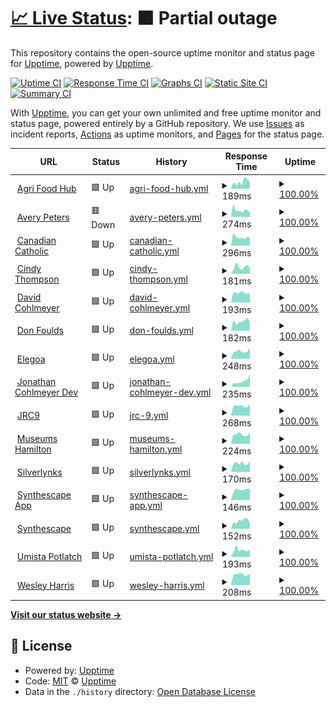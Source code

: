 # [📈 Live Status](https://uptime.kind.work): <!--live status--> **🟧 Partial outage**

This repository contains the open-source uptime monitor and status page for [Upptime](https://upptime.js.org), powered by [Upptime](https://github.com/upptime/upptime).

[![Uptime CI](https://github.com/kind-work/uptime/workflows/Uptime%20CI/badge.svg)](https://github.com/kind-work/uptime/actions?query=workflow%3A%22Uptime+CI%22)
[![Response Time CI](https://github.com/kind-work/uptime/workflows/Response%20Time%20CI/badge.svg)](https://github.com/kind-work/uptime/actions?query=workflow%3A%22Response+Time+CI%22)
[![Graphs CI](https://github.com/kind-work/uptime/workflows/Graphs%20CI/badge.svg)](https://github.com/kind-work/uptime/actions?query=workflow%3A%22Graphs+CI%22)
[![Static Site CI](https://github.com/kind-work/uptime/workflows/Static%20Site%20CI/badge.svg)](https://github.com/kind-work/uptime/actions?query=workflow%3A%22Static+Site+CI%22)
[![Summary CI](https://github.com/kind-work/uptime/workflows/Summary%20CI/badge.svg)](https://github.com/kind-work/uptime/actions?query=workflow%3A%22Summary+CI%22)

With [Upptime](https://upptime.js.org), you can get your own unlimited and free uptime monitor and status page, powered entirely by a GitHub repository. We use [Issues](https://github.com/upptime/upptime/issues) as incident reports, [Actions](https://github.com/kind-work/uptime/actions) as uptime monitors, and [Pages](https://uptime.kind.work) for the status page.

<!--start: status pages-->
<!-- This summary is generated by Upptime (https://github.com/upptime/upptime) -->
<!-- Do not edit this manually, your changes will be overwritten -->
<!-- prettier-ignore -->
| URL | Status | History | Response Time | Uptime |
| --- | ------ | ------- | ------------- | ------ |
| <img alt="" src="https://icons.duckduckgo.com/ip3/agrifoodhub.org.ico" height="13"> [Agri Food Hub](https://agrifoodhub.org) | 🟩 Up | [agri-food-hub.yml](https://github.com/kind-work/uptime/commits/HEAD/history/agri-food-hub.yml) | <details><summary><img alt="Response time graph" src="./graphs/agri-food-hub/response-time-week.png" height="20"> 189ms</summary><br><a href="https://uptime.kind.work/history/agri-food-hub"><img alt="Response time 258" src="https://img.shields.io/endpoint?url=https%3A%2F%2Fraw.githubusercontent.com%2Fkind-work%2Fuptime%2FHEAD%2Fapi%2Fagri-food-hub%2Fresponse-time.json"></a><br><a href="https://uptime.kind.work/history/agri-food-hub"><img alt="24-hour response time 193" src="https://img.shields.io/endpoint?url=https%3A%2F%2Fraw.githubusercontent.com%2Fkind-work%2Fuptime%2FHEAD%2Fapi%2Fagri-food-hub%2Fresponse-time-day.json"></a><br><a href="https://uptime.kind.work/history/agri-food-hub"><img alt="7-day response time 189" src="https://img.shields.io/endpoint?url=https%3A%2F%2Fraw.githubusercontent.com%2Fkind-work%2Fuptime%2FHEAD%2Fapi%2Fagri-food-hub%2Fresponse-time-week.json"></a><br><a href="https://uptime.kind.work/history/agri-food-hub"><img alt="30-day response time 254" src="https://img.shields.io/endpoint?url=https%3A%2F%2Fraw.githubusercontent.com%2Fkind-work%2Fuptime%2FHEAD%2Fapi%2Fagri-food-hub%2Fresponse-time-month.json"></a><br><a href="https://uptime.kind.work/history/agri-food-hub"><img alt="1-year response time 250" src="https://img.shields.io/endpoint?url=https%3A%2F%2Fraw.githubusercontent.com%2Fkind-work%2Fuptime%2FHEAD%2Fapi%2Fagri-food-hub%2Fresponse-time-year.json"></a></details> | <details><summary><a href="https://uptime.kind.work/history/agri-food-hub">100.00%</a></summary><a href="https://uptime.kind.work/history/agri-food-hub"><img alt="All-time uptime 100.00%" src="https://img.shields.io/endpoint?url=https%3A%2F%2Fraw.githubusercontent.com%2Fkind-work%2Fuptime%2FHEAD%2Fapi%2Fagri-food-hub%2Fuptime.json"></a><br><a href="https://uptime.kind.work/history/agri-food-hub"><img alt="24-hour uptime 100.00%" src="https://img.shields.io/endpoint?url=https%3A%2F%2Fraw.githubusercontent.com%2Fkind-work%2Fuptime%2FHEAD%2Fapi%2Fagri-food-hub%2Fuptime-day.json"></a><br><a href="https://uptime.kind.work/history/agri-food-hub"><img alt="7-day uptime 100.00%" src="https://img.shields.io/endpoint?url=https%3A%2F%2Fraw.githubusercontent.com%2Fkind-work%2Fuptime%2FHEAD%2Fapi%2Fagri-food-hub%2Fuptime-week.json"></a><br><a href="https://uptime.kind.work/history/agri-food-hub"><img alt="30-day uptime 100.00%" src="https://img.shields.io/endpoint?url=https%3A%2F%2Fraw.githubusercontent.com%2Fkind-work%2Fuptime%2FHEAD%2Fapi%2Fagri-food-hub%2Fuptime-month.json"></a><br><a href="https://uptime.kind.work/history/agri-food-hub"><img alt="1-year uptime 100.00%" src="https://img.shields.io/endpoint?url=https%3A%2F%2Fraw.githubusercontent.com%2Fkind-work%2Fuptime%2FHEAD%2Fapi%2Fagri-food-hub%2Fuptime-year.json"></a></details>
| <img alt="" src="https://icons.duckduckgo.com/ip3/averypeters.ca.ico" height="13"> [Avery Peters](https://averypeters.ca) | 🟥 Down | [avery-peters.yml](https://github.com/kind-work/uptime/commits/HEAD/history/avery-peters.yml) | <details><summary><img alt="Response time graph" src="./graphs/avery-peters/response-time-week.png" height="20"> 274ms</summary><br><a href="https://uptime.kind.work/history/avery-peters"><img alt="Response time 329" src="https://img.shields.io/endpoint?url=https%3A%2F%2Fraw.githubusercontent.com%2Fkind-work%2Fuptime%2FHEAD%2Fapi%2Favery-peters%2Fresponse-time.json"></a><br><a href="https://uptime.kind.work/history/avery-peters"><img alt="24-hour response time 249" src="https://img.shields.io/endpoint?url=https%3A%2F%2Fraw.githubusercontent.com%2Fkind-work%2Fuptime%2FHEAD%2Fapi%2Favery-peters%2Fresponse-time-day.json"></a><br><a href="https://uptime.kind.work/history/avery-peters"><img alt="7-day response time 274" src="https://img.shields.io/endpoint?url=https%3A%2F%2Fraw.githubusercontent.com%2Fkind-work%2Fuptime%2FHEAD%2Fapi%2Favery-peters%2Fresponse-time-week.json"></a><br><a href="https://uptime.kind.work/history/avery-peters"><img alt="30-day response time 277" src="https://img.shields.io/endpoint?url=https%3A%2F%2Fraw.githubusercontent.com%2Fkind-work%2Fuptime%2FHEAD%2Fapi%2Favery-peters%2Fresponse-time-month.json"></a><br><a href="https://uptime.kind.work/history/avery-peters"><img alt="1-year response time 312" src="https://img.shields.io/endpoint?url=https%3A%2F%2Fraw.githubusercontent.com%2Fkind-work%2Fuptime%2FHEAD%2Fapi%2Favery-peters%2Fresponse-time-year.json"></a></details> | <details><summary><a href="https://uptime.kind.work/history/avery-peters">100.00%</a></summary><a href="https://uptime.kind.work/history/avery-peters"><img alt="All-time uptime 99.93%" src="https://img.shields.io/endpoint?url=https%3A%2F%2Fraw.githubusercontent.com%2Fkind-work%2Fuptime%2FHEAD%2Fapi%2Favery-peters%2Fuptime.json"></a><br><a href="https://uptime.kind.work/history/avery-peters"><img alt="24-hour uptime 99.99%" src="https://img.shields.io/endpoint?url=https%3A%2F%2Fraw.githubusercontent.com%2Fkind-work%2Fuptime%2FHEAD%2Fapi%2Favery-peters%2Fuptime-day.json"></a><br><a href="https://uptime.kind.work/history/avery-peters"><img alt="7-day uptime 100.00%" src="https://img.shields.io/endpoint?url=https%3A%2F%2Fraw.githubusercontent.com%2Fkind-work%2Fuptime%2FHEAD%2Fapi%2Favery-peters%2Fuptime-week.json"></a><br><a href="https://uptime.kind.work/history/avery-peters"><img alt="30-day uptime 99.92%" src="https://img.shields.io/endpoint?url=https%3A%2F%2Fraw.githubusercontent.com%2Fkind-work%2Fuptime%2FHEAD%2Fapi%2Favery-peters%2Fuptime-month.json"></a><br><a href="https://uptime.kind.work/history/avery-peters"><img alt="1-year uptime 99.91%" src="https://img.shields.io/endpoint?url=https%3A%2F%2Fraw.githubusercontent.com%2Fkind-work%2Fuptime%2FHEAD%2Fapi%2Favery-peters%2Fuptime-year.json"></a></details>
| <img alt="" src="https://icons.duckduckgo.com/ip3/canadiancatholic.net.ico" height="13"> [Canadian Catholic](https://canadiancatholic.net) | 🟩 Up | [canadian-catholic.yml](https://github.com/kind-work/uptime/commits/HEAD/history/canadian-catholic.yml) | <details><summary><img alt="Response time graph" src="./graphs/canadian-catholic/response-time-week.png" height="20"> 296ms</summary><br><a href="https://uptime.kind.work/history/canadian-catholic"><img alt="Response time 339" src="https://img.shields.io/endpoint?url=https%3A%2F%2Fraw.githubusercontent.com%2Fkind-work%2Fuptime%2FHEAD%2Fapi%2Fcanadian-catholic%2Fresponse-time.json"></a><br><a href="https://uptime.kind.work/history/canadian-catholic"><img alt="24-hour response time 280" src="https://img.shields.io/endpoint?url=https%3A%2F%2Fraw.githubusercontent.com%2Fkind-work%2Fuptime%2FHEAD%2Fapi%2Fcanadian-catholic%2Fresponse-time-day.json"></a><br><a href="https://uptime.kind.work/history/canadian-catholic"><img alt="7-day response time 296" src="https://img.shields.io/endpoint?url=https%3A%2F%2Fraw.githubusercontent.com%2Fkind-work%2Fuptime%2FHEAD%2Fapi%2Fcanadian-catholic%2Fresponse-time-week.json"></a><br><a href="https://uptime.kind.work/history/canadian-catholic"><img alt="30-day response time 352" src="https://img.shields.io/endpoint?url=https%3A%2F%2Fraw.githubusercontent.com%2Fkind-work%2Fuptime%2FHEAD%2Fapi%2Fcanadian-catholic%2Fresponse-time-month.json"></a><br><a href="https://uptime.kind.work/history/canadian-catholic"><img alt="1-year response time 327" src="https://img.shields.io/endpoint?url=https%3A%2F%2Fraw.githubusercontent.com%2Fkind-work%2Fuptime%2FHEAD%2Fapi%2Fcanadian-catholic%2Fresponse-time-year.json"></a></details> | <details><summary><a href="https://uptime.kind.work/history/canadian-catholic">100.00%</a></summary><a href="https://uptime.kind.work/history/canadian-catholic"><img alt="All-time uptime 100.00%" src="https://img.shields.io/endpoint?url=https%3A%2F%2Fraw.githubusercontent.com%2Fkind-work%2Fuptime%2FHEAD%2Fapi%2Fcanadian-catholic%2Fuptime.json"></a><br><a href="https://uptime.kind.work/history/canadian-catholic"><img alt="24-hour uptime 100.00%" src="https://img.shields.io/endpoint?url=https%3A%2F%2Fraw.githubusercontent.com%2Fkind-work%2Fuptime%2FHEAD%2Fapi%2Fcanadian-catholic%2Fuptime-day.json"></a><br><a href="https://uptime.kind.work/history/canadian-catholic"><img alt="7-day uptime 100.00%" src="https://img.shields.io/endpoint?url=https%3A%2F%2Fraw.githubusercontent.com%2Fkind-work%2Fuptime%2FHEAD%2Fapi%2Fcanadian-catholic%2Fuptime-week.json"></a><br><a href="https://uptime.kind.work/history/canadian-catholic"><img alt="30-day uptime 100.00%" src="https://img.shields.io/endpoint?url=https%3A%2F%2Fraw.githubusercontent.com%2Fkind-work%2Fuptime%2FHEAD%2Fapi%2Fcanadian-catholic%2Fuptime-month.json"></a><br><a href="https://uptime.kind.work/history/canadian-catholic"><img alt="1-year uptime 99.99%" src="https://img.shields.io/endpoint?url=https%3A%2F%2Fraw.githubusercontent.com%2Fkind-work%2Fuptime%2FHEAD%2Fapi%2Fcanadian-catholic%2Fuptime-year.json"></a></details>
| <img alt="" src="https://icons.duckduckgo.com/ip3/cindythompson.ca.ico" height="13"> [Cindy Thompson](https://cindythompson.ca) | 🟩 Up | [cindy-thompson.yml](https://github.com/kind-work/uptime/commits/HEAD/history/cindy-thompson.yml) | <details><summary><img alt="Response time graph" src="./graphs/cindy-thompson/response-time-week.png" height="20"> 181ms</summary><br><a href="https://uptime.kind.work/history/cindy-thompson"><img alt="Response time 225" src="https://img.shields.io/endpoint?url=https%3A%2F%2Fraw.githubusercontent.com%2Fkind-work%2Fuptime%2FHEAD%2Fapi%2Fcindy-thompson%2Fresponse-time.json"></a><br><a href="https://uptime.kind.work/history/cindy-thompson"><img alt="24-hour response time 143" src="https://img.shields.io/endpoint?url=https%3A%2F%2Fraw.githubusercontent.com%2Fkind-work%2Fuptime%2FHEAD%2Fapi%2Fcindy-thompson%2Fresponse-time-day.json"></a><br><a href="https://uptime.kind.work/history/cindy-thompson"><img alt="7-day response time 181" src="https://img.shields.io/endpoint?url=https%3A%2F%2Fraw.githubusercontent.com%2Fkind-work%2Fuptime%2FHEAD%2Fapi%2Fcindy-thompson%2Fresponse-time-week.json"></a><br><a href="https://uptime.kind.work/history/cindy-thompson"><img alt="30-day response time 168" src="https://img.shields.io/endpoint?url=https%3A%2F%2Fraw.githubusercontent.com%2Fkind-work%2Fuptime%2FHEAD%2Fapi%2Fcindy-thompson%2Fresponse-time-month.json"></a><br><a href="https://uptime.kind.work/history/cindy-thompson"><img alt="1-year response time 203" src="https://img.shields.io/endpoint?url=https%3A%2F%2Fraw.githubusercontent.com%2Fkind-work%2Fuptime%2FHEAD%2Fapi%2Fcindy-thompson%2Fresponse-time-year.json"></a></details> | <details><summary><a href="https://uptime.kind.work/history/cindy-thompson">100.00%</a></summary><a href="https://uptime.kind.work/history/cindy-thompson"><img alt="All-time uptime 100.00%" src="https://img.shields.io/endpoint?url=https%3A%2F%2Fraw.githubusercontent.com%2Fkind-work%2Fuptime%2FHEAD%2Fapi%2Fcindy-thompson%2Fuptime.json"></a><br><a href="https://uptime.kind.work/history/cindy-thompson"><img alt="24-hour uptime 100.00%" src="https://img.shields.io/endpoint?url=https%3A%2F%2Fraw.githubusercontent.com%2Fkind-work%2Fuptime%2FHEAD%2Fapi%2Fcindy-thompson%2Fuptime-day.json"></a><br><a href="https://uptime.kind.work/history/cindy-thompson"><img alt="7-day uptime 100.00%" src="https://img.shields.io/endpoint?url=https%3A%2F%2Fraw.githubusercontent.com%2Fkind-work%2Fuptime%2FHEAD%2Fapi%2Fcindy-thompson%2Fuptime-week.json"></a><br><a href="https://uptime.kind.work/history/cindy-thompson"><img alt="30-day uptime 100.00%" src="https://img.shields.io/endpoint?url=https%3A%2F%2Fraw.githubusercontent.com%2Fkind-work%2Fuptime%2FHEAD%2Fapi%2Fcindy-thompson%2Fuptime-month.json"></a><br><a href="https://uptime.kind.work/history/cindy-thompson"><img alt="1-year uptime 100.00%" src="https://img.shields.io/endpoint?url=https%3A%2F%2Fraw.githubusercontent.com%2Fkind-work%2Fuptime%2FHEAD%2Fapi%2Fcindy-thompson%2Fuptime-year.json"></a></details>
| <img alt="" src="https://icons.duckduckgo.com/ip3/davidcohlmeyer.ca.ico" height="13"> [David Cohlmeyer](https://davidcohlmeyer.ca) | 🟩 Up | [david-cohlmeyer.yml](https://github.com/kind-work/uptime/commits/HEAD/history/david-cohlmeyer.yml) | <details><summary><img alt="Response time graph" src="./graphs/david-cohlmeyer/response-time-week.png" height="20"> 193ms</summary><br><a href="https://uptime.kind.work/history/david-cohlmeyer"><img alt="Response time 328" src="https://img.shields.io/endpoint?url=https%3A%2F%2Fraw.githubusercontent.com%2Fkind-work%2Fuptime%2FHEAD%2Fapi%2Fdavid-cohlmeyer%2Fresponse-time.json"></a><br><a href="https://uptime.kind.work/history/david-cohlmeyer"><img alt="24-hour response time 186" src="https://img.shields.io/endpoint?url=https%3A%2F%2Fraw.githubusercontent.com%2Fkind-work%2Fuptime%2FHEAD%2Fapi%2Fdavid-cohlmeyer%2Fresponse-time-day.json"></a><br><a href="https://uptime.kind.work/history/david-cohlmeyer"><img alt="7-day response time 193" src="https://img.shields.io/endpoint?url=https%3A%2F%2Fraw.githubusercontent.com%2Fkind-work%2Fuptime%2FHEAD%2Fapi%2Fdavid-cohlmeyer%2Fresponse-time-week.json"></a><br><a href="https://uptime.kind.work/history/david-cohlmeyer"><img alt="30-day response time 301" src="https://img.shields.io/endpoint?url=https%3A%2F%2Fraw.githubusercontent.com%2Fkind-work%2Fuptime%2FHEAD%2Fapi%2Fdavid-cohlmeyer%2Fresponse-time-month.json"></a><br><a href="https://uptime.kind.work/history/david-cohlmeyer"><img alt="1-year response time 306" src="https://img.shields.io/endpoint?url=https%3A%2F%2Fraw.githubusercontent.com%2Fkind-work%2Fuptime%2FHEAD%2Fapi%2Fdavid-cohlmeyer%2Fresponse-time-year.json"></a></details> | <details><summary><a href="https://uptime.kind.work/history/david-cohlmeyer">100.00%</a></summary><a href="https://uptime.kind.work/history/david-cohlmeyer"><img alt="All-time uptime 99.99%" src="https://img.shields.io/endpoint?url=https%3A%2F%2Fraw.githubusercontent.com%2Fkind-work%2Fuptime%2FHEAD%2Fapi%2Fdavid-cohlmeyer%2Fuptime.json"></a><br><a href="https://uptime.kind.work/history/david-cohlmeyer"><img alt="24-hour uptime 100.00%" src="https://img.shields.io/endpoint?url=https%3A%2F%2Fraw.githubusercontent.com%2Fkind-work%2Fuptime%2FHEAD%2Fapi%2Fdavid-cohlmeyer%2Fuptime-day.json"></a><br><a href="https://uptime.kind.work/history/david-cohlmeyer"><img alt="7-day uptime 100.00%" src="https://img.shields.io/endpoint?url=https%3A%2F%2Fraw.githubusercontent.com%2Fkind-work%2Fuptime%2FHEAD%2Fapi%2Fdavid-cohlmeyer%2Fuptime-week.json"></a><br><a href="https://uptime.kind.work/history/david-cohlmeyer"><img alt="30-day uptime 100.00%" src="https://img.shields.io/endpoint?url=https%3A%2F%2Fraw.githubusercontent.com%2Fkind-work%2Fuptime%2FHEAD%2Fapi%2Fdavid-cohlmeyer%2Fuptime-month.json"></a><br><a href="https://uptime.kind.work/history/david-cohlmeyer"><img alt="1-year uptime 100.00%" src="https://img.shields.io/endpoint?url=https%3A%2F%2Fraw.githubusercontent.com%2Fkind-work%2Fuptime%2FHEAD%2Fapi%2Fdavid-cohlmeyer%2Fuptime-year.json"></a></details>
| <img alt="" src="https://icons.duckduckgo.com/ip3/donfoulds.com.ico" height="13"> [Don Foulds](https://donfoulds.com) | 🟩 Up | [don-foulds.yml](https://github.com/kind-work/uptime/commits/HEAD/history/don-foulds.yml) | <details><summary><img alt="Response time graph" src="./graphs/don-foulds/response-time-week.png" height="20"> 182ms</summary><br><a href="https://uptime.kind.work/history/don-foulds"><img alt="Response time 200" src="https://img.shields.io/endpoint?url=https%3A%2F%2Fraw.githubusercontent.com%2Fkind-work%2Fuptime%2FHEAD%2Fapi%2Fdon-foulds%2Fresponse-time.json"></a><br><a href="https://uptime.kind.work/history/don-foulds"><img alt="24-hour response time 168" src="https://img.shields.io/endpoint?url=https%3A%2F%2Fraw.githubusercontent.com%2Fkind-work%2Fuptime%2FHEAD%2Fapi%2Fdon-foulds%2Fresponse-time-day.json"></a><br><a href="https://uptime.kind.work/history/don-foulds"><img alt="7-day response time 182" src="https://img.shields.io/endpoint?url=https%3A%2F%2Fraw.githubusercontent.com%2Fkind-work%2Fuptime%2FHEAD%2Fapi%2Fdon-foulds%2Fresponse-time-week.json"></a><br><a href="https://uptime.kind.work/history/don-foulds"><img alt="30-day response time 176" src="https://img.shields.io/endpoint?url=https%3A%2F%2Fraw.githubusercontent.com%2Fkind-work%2Fuptime%2FHEAD%2Fapi%2Fdon-foulds%2Fresponse-time-month.json"></a><br><a href="https://uptime.kind.work/history/don-foulds"><img alt="1-year response time 189" src="https://img.shields.io/endpoint?url=https%3A%2F%2Fraw.githubusercontent.com%2Fkind-work%2Fuptime%2FHEAD%2Fapi%2Fdon-foulds%2Fresponse-time-year.json"></a></details> | <details><summary><a href="https://uptime.kind.work/history/don-foulds">100.00%</a></summary><a href="https://uptime.kind.work/history/don-foulds"><img alt="All-time uptime 99.99%" src="https://img.shields.io/endpoint?url=https%3A%2F%2Fraw.githubusercontent.com%2Fkind-work%2Fuptime%2FHEAD%2Fapi%2Fdon-foulds%2Fuptime.json"></a><br><a href="https://uptime.kind.work/history/don-foulds"><img alt="24-hour uptime 100.00%" src="https://img.shields.io/endpoint?url=https%3A%2F%2Fraw.githubusercontent.com%2Fkind-work%2Fuptime%2FHEAD%2Fapi%2Fdon-foulds%2Fuptime-day.json"></a><br><a href="https://uptime.kind.work/history/don-foulds"><img alt="7-day uptime 100.00%" src="https://img.shields.io/endpoint?url=https%3A%2F%2Fraw.githubusercontent.com%2Fkind-work%2Fuptime%2FHEAD%2Fapi%2Fdon-foulds%2Fuptime-week.json"></a><br><a href="https://uptime.kind.work/history/don-foulds"><img alt="30-day uptime 100.00%" src="https://img.shields.io/endpoint?url=https%3A%2F%2Fraw.githubusercontent.com%2Fkind-work%2Fuptime%2FHEAD%2Fapi%2Fdon-foulds%2Fuptime-month.json"></a><br><a href="https://uptime.kind.work/history/don-foulds"><img alt="1-year uptime 99.99%" src="https://img.shields.io/endpoint?url=https%3A%2F%2Fraw.githubusercontent.com%2Fkind-work%2Fuptime%2FHEAD%2Fapi%2Fdon-foulds%2Fuptime-year.json"></a></details>
| <img alt="" src="https://icons.duckduckgo.com/ip3/elegoa.com.ico" height="13"> [Elegoa](https://elegoa.com) | 🟩 Up | [elegoa.yml](https://github.com/kind-work/uptime/commits/HEAD/history/elegoa.yml) | <details><summary><img alt="Response time graph" src="./graphs/elegoa/response-time-week.png" height="20"> 248ms</summary><br><a href="https://uptime.kind.work/history/elegoa"><img alt="Response time 361" src="https://img.shields.io/endpoint?url=https%3A%2F%2Fraw.githubusercontent.com%2Fkind-work%2Fuptime%2FHEAD%2Fapi%2Felegoa%2Fresponse-time.json"></a><br><a href="https://uptime.kind.work/history/elegoa"><img alt="24-hour response time 371" src="https://img.shields.io/endpoint?url=https%3A%2F%2Fraw.githubusercontent.com%2Fkind-work%2Fuptime%2FHEAD%2Fapi%2Felegoa%2Fresponse-time-day.json"></a><br><a href="https://uptime.kind.work/history/elegoa"><img alt="7-day response time 248" src="https://img.shields.io/endpoint?url=https%3A%2F%2Fraw.githubusercontent.com%2Fkind-work%2Fuptime%2FHEAD%2Fapi%2Felegoa%2Fresponse-time-week.json"></a><br><a href="https://uptime.kind.work/history/elegoa"><img alt="30-day response time 334" src="https://img.shields.io/endpoint?url=https%3A%2F%2Fraw.githubusercontent.com%2Fkind-work%2Fuptime%2FHEAD%2Fapi%2Felegoa%2Fresponse-time-month.json"></a><br><a href="https://uptime.kind.work/history/elegoa"><img alt="1-year response time 350" src="https://img.shields.io/endpoint?url=https%3A%2F%2Fraw.githubusercontent.com%2Fkind-work%2Fuptime%2FHEAD%2Fapi%2Felegoa%2Fresponse-time-year.json"></a></details> | <details><summary><a href="https://uptime.kind.work/history/elegoa">100.00%</a></summary><a href="https://uptime.kind.work/history/elegoa"><img alt="All-time uptime 99.99%" src="https://img.shields.io/endpoint?url=https%3A%2F%2Fraw.githubusercontent.com%2Fkind-work%2Fuptime%2FHEAD%2Fapi%2Felegoa%2Fuptime.json"></a><br><a href="https://uptime.kind.work/history/elegoa"><img alt="24-hour uptime 100.00%" src="https://img.shields.io/endpoint?url=https%3A%2F%2Fraw.githubusercontent.com%2Fkind-work%2Fuptime%2FHEAD%2Fapi%2Felegoa%2Fuptime-day.json"></a><br><a href="https://uptime.kind.work/history/elegoa"><img alt="7-day uptime 100.00%" src="https://img.shields.io/endpoint?url=https%3A%2F%2Fraw.githubusercontent.com%2Fkind-work%2Fuptime%2FHEAD%2Fapi%2Felegoa%2Fuptime-week.json"></a><br><a href="https://uptime.kind.work/history/elegoa"><img alt="30-day uptime 100.00%" src="https://img.shields.io/endpoint?url=https%3A%2F%2Fraw.githubusercontent.com%2Fkind-work%2Fuptime%2FHEAD%2Fapi%2Felegoa%2Fuptime-month.json"></a><br><a href="https://uptime.kind.work/history/elegoa"><img alt="1-year uptime 99.99%" src="https://img.shields.io/endpoint?url=https%3A%2F%2Fraw.githubusercontent.com%2Fkind-work%2Fuptime%2FHEAD%2Fapi%2Felegoa%2Fuptime-year.json"></a></details>
| <img alt="" src="https://icons.duckduckgo.com/ip3/jonathan.cohlmeyer.dev.ico" height="13"> [Jonathan Cohlmeyer Dev](https://jonathan.cohlmeyer.dev) | 🟩 Up | [jonathan-cohlmeyer-dev.yml](https://github.com/kind-work/uptime/commits/HEAD/history/jonathan-cohlmeyer-dev.yml) | <details><summary><img alt="Response time graph" src="./graphs/jonathan-cohlmeyer-dev/response-time-week.png" height="20"> 235ms</summary><br><a href="https://uptime.kind.work/history/jonathan-cohlmeyer-dev"><img alt="Response time 294" src="https://img.shields.io/endpoint?url=https%3A%2F%2Fraw.githubusercontent.com%2Fkind-work%2Fuptime%2FHEAD%2Fapi%2Fjonathan-cohlmeyer-dev%2Fresponse-time.json"></a><br><a href="https://uptime.kind.work/history/jonathan-cohlmeyer-dev"><img alt="24-hour response time 500" src="https://img.shields.io/endpoint?url=https%3A%2F%2Fraw.githubusercontent.com%2Fkind-work%2Fuptime%2FHEAD%2Fapi%2Fjonathan-cohlmeyer-dev%2Fresponse-time-day.json"></a><br><a href="https://uptime.kind.work/history/jonathan-cohlmeyer-dev"><img alt="7-day response time 235" src="https://img.shields.io/endpoint?url=https%3A%2F%2Fraw.githubusercontent.com%2Fkind-work%2Fuptime%2FHEAD%2Fapi%2Fjonathan-cohlmeyer-dev%2Fresponse-time-week.json"></a><br><a href="https://uptime.kind.work/history/jonathan-cohlmeyer-dev"><img alt="30-day response time 242" src="https://img.shields.io/endpoint?url=https%3A%2F%2Fraw.githubusercontent.com%2Fkind-work%2Fuptime%2FHEAD%2Fapi%2Fjonathan-cohlmeyer-dev%2Fresponse-time-month.json"></a><br><a href="https://uptime.kind.work/history/jonathan-cohlmeyer-dev"><img alt="1-year response time 274" src="https://img.shields.io/endpoint?url=https%3A%2F%2Fraw.githubusercontent.com%2Fkind-work%2Fuptime%2FHEAD%2Fapi%2Fjonathan-cohlmeyer-dev%2Fresponse-time-year.json"></a></details> | <details><summary><a href="https://uptime.kind.work/history/jonathan-cohlmeyer-dev">100.00%</a></summary><a href="https://uptime.kind.work/history/jonathan-cohlmeyer-dev"><img alt="All-time uptime 99.99%" src="https://img.shields.io/endpoint?url=https%3A%2F%2Fraw.githubusercontent.com%2Fkind-work%2Fuptime%2FHEAD%2Fapi%2Fjonathan-cohlmeyer-dev%2Fuptime.json"></a><br><a href="https://uptime.kind.work/history/jonathan-cohlmeyer-dev"><img alt="24-hour uptime 100.00%" src="https://img.shields.io/endpoint?url=https%3A%2F%2Fraw.githubusercontent.com%2Fkind-work%2Fuptime%2FHEAD%2Fapi%2Fjonathan-cohlmeyer-dev%2Fuptime-day.json"></a><br><a href="https://uptime.kind.work/history/jonathan-cohlmeyer-dev"><img alt="7-day uptime 100.00%" src="https://img.shields.io/endpoint?url=https%3A%2F%2Fraw.githubusercontent.com%2Fkind-work%2Fuptime%2FHEAD%2Fapi%2Fjonathan-cohlmeyer-dev%2Fuptime-week.json"></a><br><a href="https://uptime.kind.work/history/jonathan-cohlmeyer-dev"><img alt="30-day uptime 100.00%" src="https://img.shields.io/endpoint?url=https%3A%2F%2Fraw.githubusercontent.com%2Fkind-work%2Fuptime%2FHEAD%2Fapi%2Fjonathan-cohlmeyer-dev%2Fuptime-month.json"></a><br><a href="https://uptime.kind.work/history/jonathan-cohlmeyer-dev"><img alt="1-year uptime 99.98%" src="https://img.shields.io/endpoint?url=https%3A%2F%2Fraw.githubusercontent.com%2Fkind-work%2Fuptime%2FHEAD%2Fapi%2Fjonathan-cohlmeyer-dev%2Fuptime-year.json"></a></details>
| <img alt="" src="https://icons.duckduckgo.com/ip3/jrc9.ca.ico" height="13"> [JRC9](https://jrc9.ca) | 🟩 Up | [jrc-9.yml](https://github.com/kind-work/uptime/commits/HEAD/history/jrc-9.yml) | <details><summary><img alt="Response time graph" src="./graphs/jrc-9/response-time-week.png" height="20"> 268ms</summary><br><a href="https://uptime.kind.work/history/jrc-9"><img alt="Response time 261" src="https://img.shields.io/endpoint?url=https%3A%2F%2Fraw.githubusercontent.com%2Fkind-work%2Fuptime%2FHEAD%2Fapi%2Fjrc-9%2Fresponse-time.json"></a><br><a href="https://uptime.kind.work/history/jrc-9"><img alt="24-hour response time 320" src="https://img.shields.io/endpoint?url=https%3A%2F%2Fraw.githubusercontent.com%2Fkind-work%2Fuptime%2FHEAD%2Fapi%2Fjrc-9%2Fresponse-time-day.json"></a><br><a href="https://uptime.kind.work/history/jrc-9"><img alt="7-day response time 268" src="https://img.shields.io/endpoint?url=https%3A%2F%2Fraw.githubusercontent.com%2Fkind-work%2Fuptime%2FHEAD%2Fapi%2Fjrc-9%2Fresponse-time-week.json"></a><br><a href="https://uptime.kind.work/history/jrc-9"><img alt="30-day response time 248" src="https://img.shields.io/endpoint?url=https%3A%2F%2Fraw.githubusercontent.com%2Fkind-work%2Fuptime%2FHEAD%2Fapi%2Fjrc-9%2Fresponse-time-month.json"></a><br><a href="https://uptime.kind.work/history/jrc-9"><img alt="1-year response time 251" src="https://img.shields.io/endpoint?url=https%3A%2F%2Fraw.githubusercontent.com%2Fkind-work%2Fuptime%2FHEAD%2Fapi%2Fjrc-9%2Fresponse-time-year.json"></a></details> | <details><summary><a href="https://uptime.kind.work/history/jrc-9">100.00%</a></summary><a href="https://uptime.kind.work/history/jrc-9"><img alt="All-time uptime 99.98%" src="https://img.shields.io/endpoint?url=https%3A%2F%2Fraw.githubusercontent.com%2Fkind-work%2Fuptime%2FHEAD%2Fapi%2Fjrc-9%2Fuptime.json"></a><br><a href="https://uptime.kind.work/history/jrc-9"><img alt="24-hour uptime 100.00%" src="https://img.shields.io/endpoint?url=https%3A%2F%2Fraw.githubusercontent.com%2Fkind-work%2Fuptime%2FHEAD%2Fapi%2Fjrc-9%2Fuptime-day.json"></a><br><a href="https://uptime.kind.work/history/jrc-9"><img alt="7-day uptime 100.00%" src="https://img.shields.io/endpoint?url=https%3A%2F%2Fraw.githubusercontent.com%2Fkind-work%2Fuptime%2FHEAD%2Fapi%2Fjrc-9%2Fuptime-week.json"></a><br><a href="https://uptime.kind.work/history/jrc-9"><img alt="30-day uptime 100.00%" src="https://img.shields.io/endpoint?url=https%3A%2F%2Fraw.githubusercontent.com%2Fkind-work%2Fuptime%2FHEAD%2Fapi%2Fjrc-9%2Fuptime-month.json"></a><br><a href="https://uptime.kind.work/history/jrc-9"><img alt="1-year uptime 99.98%" src="https://img.shields.io/endpoint?url=https%3A%2F%2Fraw.githubusercontent.com%2Fkind-work%2Fuptime%2FHEAD%2Fapi%2Fjrc-9%2Fuptime-year.json"></a></details>
| <img alt="" src="https://icons.duckduckgo.com/ip3/museumshamilton.com.ico" height="13"> [Museums Hamilton](https://museumshamilton.com) | 🟩 Up | [museums-hamilton.yml](https://github.com/kind-work/uptime/commits/HEAD/history/museums-hamilton.yml) | <details><summary><img alt="Response time graph" src="./graphs/museums-hamilton/response-time-week.png" height="20"> 224ms</summary><br><a href="https://uptime.kind.work/history/museums-hamilton"><img alt="Response time 325" src="https://img.shields.io/endpoint?url=https%3A%2F%2Fraw.githubusercontent.com%2Fkind-work%2Fuptime%2FHEAD%2Fapi%2Fmuseums-hamilton%2Fresponse-time.json"></a><br><a href="https://uptime.kind.work/history/museums-hamilton"><img alt="24-hour response time 276" src="https://img.shields.io/endpoint?url=https%3A%2F%2Fraw.githubusercontent.com%2Fkind-work%2Fuptime%2FHEAD%2Fapi%2Fmuseums-hamilton%2Fresponse-time-day.json"></a><br><a href="https://uptime.kind.work/history/museums-hamilton"><img alt="7-day response time 224" src="https://img.shields.io/endpoint?url=https%3A%2F%2Fraw.githubusercontent.com%2Fkind-work%2Fuptime%2FHEAD%2Fapi%2Fmuseums-hamilton%2Fresponse-time-week.json"></a><br><a href="https://uptime.kind.work/history/museums-hamilton"><img alt="30-day response time 344" src="https://img.shields.io/endpoint?url=https%3A%2F%2Fraw.githubusercontent.com%2Fkind-work%2Fuptime%2FHEAD%2Fapi%2Fmuseums-hamilton%2Fresponse-time-month.json"></a><br><a href="https://uptime.kind.work/history/museums-hamilton"><img alt="1-year response time 323" src="https://img.shields.io/endpoint?url=https%3A%2F%2Fraw.githubusercontent.com%2Fkind-work%2Fuptime%2FHEAD%2Fapi%2Fmuseums-hamilton%2Fresponse-time-year.json"></a></details> | <details><summary><a href="https://uptime.kind.work/history/museums-hamilton">100.00%</a></summary><a href="https://uptime.kind.work/history/museums-hamilton"><img alt="All-time uptime 100.00%" src="https://img.shields.io/endpoint?url=https%3A%2F%2Fraw.githubusercontent.com%2Fkind-work%2Fuptime%2FHEAD%2Fapi%2Fmuseums-hamilton%2Fuptime.json"></a><br><a href="https://uptime.kind.work/history/museums-hamilton"><img alt="24-hour uptime 100.00%" src="https://img.shields.io/endpoint?url=https%3A%2F%2Fraw.githubusercontent.com%2Fkind-work%2Fuptime%2FHEAD%2Fapi%2Fmuseums-hamilton%2Fuptime-day.json"></a><br><a href="https://uptime.kind.work/history/museums-hamilton"><img alt="7-day uptime 100.00%" src="https://img.shields.io/endpoint?url=https%3A%2F%2Fraw.githubusercontent.com%2Fkind-work%2Fuptime%2FHEAD%2Fapi%2Fmuseums-hamilton%2Fuptime-week.json"></a><br><a href="https://uptime.kind.work/history/museums-hamilton"><img alt="30-day uptime 100.00%" src="https://img.shields.io/endpoint?url=https%3A%2F%2Fraw.githubusercontent.com%2Fkind-work%2Fuptime%2FHEAD%2Fapi%2Fmuseums-hamilton%2Fuptime-month.json"></a><br><a href="https://uptime.kind.work/history/museums-hamilton"><img alt="1-year uptime 100.00%" src="https://img.shields.io/endpoint?url=https%3A%2F%2Fraw.githubusercontent.com%2Fkind-work%2Fuptime%2FHEAD%2Fapi%2Fmuseums-hamilton%2Fuptime-year.json"></a></details>
| <img alt="" src="https://icons.duckduckgo.com/ip3/silverlynks.ca.ico" height="13"> [Silverlynks](https://silverlynks.ca) | 🟩 Up | [silverlynks.yml](https://github.com/kind-work/uptime/commits/HEAD/history/silverlynks.yml) | <details><summary><img alt="Response time graph" src="./graphs/silverlynks/response-time-week.png" height="20"> 170ms</summary><br><a href="https://uptime.kind.work/history/silverlynks"><img alt="Response time 239" src="https://img.shields.io/endpoint?url=https%3A%2F%2Fraw.githubusercontent.com%2Fkind-work%2Fuptime%2FHEAD%2Fapi%2Fsilverlynks%2Fresponse-time.json"></a><br><a href="https://uptime.kind.work/history/silverlynks"><img alt="24-hour response time 202" src="https://img.shields.io/endpoint?url=https%3A%2F%2Fraw.githubusercontent.com%2Fkind-work%2Fuptime%2FHEAD%2Fapi%2Fsilverlynks%2Fresponse-time-day.json"></a><br><a href="https://uptime.kind.work/history/silverlynks"><img alt="7-day response time 170" src="https://img.shields.io/endpoint?url=https%3A%2F%2Fraw.githubusercontent.com%2Fkind-work%2Fuptime%2FHEAD%2Fapi%2Fsilverlynks%2Fresponse-time-week.json"></a><br><a href="https://uptime.kind.work/history/silverlynks"><img alt="30-day response time 235" src="https://img.shields.io/endpoint?url=https%3A%2F%2Fraw.githubusercontent.com%2Fkind-work%2Fuptime%2FHEAD%2Fapi%2Fsilverlynks%2Fresponse-time-month.json"></a><br><a href="https://uptime.kind.work/history/silverlynks"><img alt="1-year response time 227" src="https://img.shields.io/endpoint?url=https%3A%2F%2Fraw.githubusercontent.com%2Fkind-work%2Fuptime%2FHEAD%2Fapi%2Fsilverlynks%2Fresponse-time-year.json"></a></details> | <details><summary><a href="https://uptime.kind.work/history/silverlynks">100.00%</a></summary><a href="https://uptime.kind.work/history/silverlynks"><img alt="All-time uptime 99.72%" src="https://img.shields.io/endpoint?url=https%3A%2F%2Fraw.githubusercontent.com%2Fkind-work%2Fuptime%2FHEAD%2Fapi%2Fsilverlynks%2Fuptime.json"></a><br><a href="https://uptime.kind.work/history/silverlynks"><img alt="24-hour uptime 100.00%" src="https://img.shields.io/endpoint?url=https%3A%2F%2Fraw.githubusercontent.com%2Fkind-work%2Fuptime%2FHEAD%2Fapi%2Fsilverlynks%2Fuptime-day.json"></a><br><a href="https://uptime.kind.work/history/silverlynks"><img alt="7-day uptime 100.00%" src="https://img.shields.io/endpoint?url=https%3A%2F%2Fraw.githubusercontent.com%2Fkind-work%2Fuptime%2FHEAD%2Fapi%2Fsilverlynks%2Fuptime-week.json"></a><br><a href="https://uptime.kind.work/history/silverlynks"><img alt="30-day uptime 100.00%" src="https://img.shields.io/endpoint?url=https%3A%2F%2Fraw.githubusercontent.com%2Fkind-work%2Fuptime%2FHEAD%2Fapi%2Fsilverlynks%2Fuptime-month.json"></a><br><a href="https://uptime.kind.work/history/silverlynks"><img alt="1-year uptime 100.00%" src="https://img.shields.io/endpoint?url=https%3A%2F%2Fraw.githubusercontent.com%2Fkind-work%2Fuptime%2FHEAD%2Fapi%2Fsilverlynks%2Fuptime-year.json"></a></details>
| <img alt="" src="https://icons.duckduckgo.com/ip3/app.synthescape.com.ico" height="13"> [Synthescape App](https://app.synthescape.com) | 🟩 Up | [synthescape-app.yml](https://github.com/kind-work/uptime/commits/HEAD/history/synthescape-app.yml) | <details><summary><img alt="Response time graph" src="./graphs/synthescape-app/response-time-week.png" height="20"> 146ms</summary><br><a href="https://uptime.kind.work/history/synthescape-app"><img alt="Response time 210" src="https://img.shields.io/endpoint?url=https%3A%2F%2Fraw.githubusercontent.com%2Fkind-work%2Fuptime%2FHEAD%2Fapi%2Fsynthescape-app%2Fresponse-time.json"></a><br><a href="https://uptime.kind.work/history/synthescape-app"><img alt="24-hour response time 156" src="https://img.shields.io/endpoint?url=https%3A%2F%2Fraw.githubusercontent.com%2Fkind-work%2Fuptime%2FHEAD%2Fapi%2Fsynthescape-app%2Fresponse-time-day.json"></a><br><a href="https://uptime.kind.work/history/synthescape-app"><img alt="7-day response time 146" src="https://img.shields.io/endpoint?url=https%3A%2F%2Fraw.githubusercontent.com%2Fkind-work%2Fuptime%2FHEAD%2Fapi%2Fsynthescape-app%2Fresponse-time-week.json"></a><br><a href="https://uptime.kind.work/history/synthescape-app"><img alt="30-day response time 218" src="https://img.shields.io/endpoint?url=https%3A%2F%2Fraw.githubusercontent.com%2Fkind-work%2Fuptime%2FHEAD%2Fapi%2Fsynthescape-app%2Fresponse-time-month.json"></a><br><a href="https://uptime.kind.work/history/synthescape-app"><img alt="1-year response time 208" src="https://img.shields.io/endpoint?url=https%3A%2F%2Fraw.githubusercontent.com%2Fkind-work%2Fuptime%2FHEAD%2Fapi%2Fsynthescape-app%2Fresponse-time-year.json"></a></details> | <details><summary><a href="https://uptime.kind.work/history/synthescape-app">100.00%</a></summary><a href="https://uptime.kind.work/history/synthescape-app"><img alt="All-time uptime 100.00%" src="https://img.shields.io/endpoint?url=https%3A%2F%2Fraw.githubusercontent.com%2Fkind-work%2Fuptime%2FHEAD%2Fapi%2Fsynthescape-app%2Fuptime.json"></a><br><a href="https://uptime.kind.work/history/synthescape-app"><img alt="24-hour uptime 100.00%" src="https://img.shields.io/endpoint?url=https%3A%2F%2Fraw.githubusercontent.com%2Fkind-work%2Fuptime%2FHEAD%2Fapi%2Fsynthescape-app%2Fuptime-day.json"></a><br><a href="https://uptime.kind.work/history/synthescape-app"><img alt="7-day uptime 100.00%" src="https://img.shields.io/endpoint?url=https%3A%2F%2Fraw.githubusercontent.com%2Fkind-work%2Fuptime%2FHEAD%2Fapi%2Fsynthescape-app%2Fuptime-week.json"></a><br><a href="https://uptime.kind.work/history/synthescape-app"><img alt="30-day uptime 100.00%" src="https://img.shields.io/endpoint?url=https%3A%2F%2Fraw.githubusercontent.com%2Fkind-work%2Fuptime%2FHEAD%2Fapi%2Fsynthescape-app%2Fuptime-month.json"></a><br><a href="https://uptime.kind.work/history/synthescape-app"><img alt="1-year uptime 100.00%" src="https://img.shields.io/endpoint?url=https%3A%2F%2Fraw.githubusercontent.com%2Fkind-work%2Fuptime%2FHEAD%2Fapi%2Fsynthescape-app%2Fuptime-year.json"></a></details>
| <img alt="" src="https://icons.duckduckgo.com/ip3/www.synthescape.com.ico" height="13"> [Synthescape](https://www.synthescape.com) | 🟩 Up | [synthescape.yml](https://github.com/kind-work/uptime/commits/HEAD/history/synthescape.yml) | <details><summary><img alt="Response time graph" src="./graphs/synthescape/response-time-week.png" height="20"> 152ms</summary><br><a href="https://uptime.kind.work/history/synthescape"><img alt="Response time 216" src="https://img.shields.io/endpoint?url=https%3A%2F%2Fraw.githubusercontent.com%2Fkind-work%2Fuptime%2FHEAD%2Fapi%2Fsynthescape%2Fresponse-time.json"></a><br><a href="https://uptime.kind.work/history/synthescape"><img alt="24-hour response time 97" src="https://img.shields.io/endpoint?url=https%3A%2F%2Fraw.githubusercontent.com%2Fkind-work%2Fuptime%2FHEAD%2Fapi%2Fsynthescape%2Fresponse-time-day.json"></a><br><a href="https://uptime.kind.work/history/synthescape"><img alt="7-day response time 152" src="https://img.shields.io/endpoint?url=https%3A%2F%2Fraw.githubusercontent.com%2Fkind-work%2Fuptime%2FHEAD%2Fapi%2Fsynthescape%2Fresponse-time-week.json"></a><br><a href="https://uptime.kind.work/history/synthescape"><img alt="30-day response time 222" src="https://img.shields.io/endpoint?url=https%3A%2F%2Fraw.githubusercontent.com%2Fkind-work%2Fuptime%2FHEAD%2Fapi%2Fsynthescape%2Fresponse-time-month.json"></a><br><a href="https://uptime.kind.work/history/synthescape"><img alt="1-year response time 213" src="https://img.shields.io/endpoint?url=https%3A%2F%2Fraw.githubusercontent.com%2Fkind-work%2Fuptime%2FHEAD%2Fapi%2Fsynthescape%2Fresponse-time-year.json"></a></details> | <details><summary><a href="https://uptime.kind.work/history/synthescape">100.00%</a></summary><a href="https://uptime.kind.work/history/synthescape"><img alt="All-time uptime 100.00%" src="https://img.shields.io/endpoint?url=https%3A%2F%2Fraw.githubusercontent.com%2Fkind-work%2Fuptime%2FHEAD%2Fapi%2Fsynthescape%2Fuptime.json"></a><br><a href="https://uptime.kind.work/history/synthescape"><img alt="24-hour uptime 100.00%" src="https://img.shields.io/endpoint?url=https%3A%2F%2Fraw.githubusercontent.com%2Fkind-work%2Fuptime%2FHEAD%2Fapi%2Fsynthescape%2Fuptime-day.json"></a><br><a href="https://uptime.kind.work/history/synthescape"><img alt="7-day uptime 100.00%" src="https://img.shields.io/endpoint?url=https%3A%2F%2Fraw.githubusercontent.com%2Fkind-work%2Fuptime%2FHEAD%2Fapi%2Fsynthescape%2Fuptime-week.json"></a><br><a href="https://uptime.kind.work/history/synthescape"><img alt="30-day uptime 100.00%" src="https://img.shields.io/endpoint?url=https%3A%2F%2Fraw.githubusercontent.com%2Fkind-work%2Fuptime%2FHEAD%2Fapi%2Fsynthescape%2Fuptime-month.json"></a><br><a href="https://uptime.kind.work/history/synthescape"><img alt="1-year uptime 100.00%" src="https://img.shields.io/endpoint?url=https%3A%2F%2Fraw.githubusercontent.com%2Fkind-work%2Fuptime%2FHEAD%2Fapi%2Fsynthescape%2Fuptime-year.json"></a></details>
| <img alt="" src="https://icons.duckduckgo.com/ip3/umistapotlatch.ca.ico" height="13"> [Umista Potlatch](https://umistapotlatch.ca) | 🟩 Up | [umista-potlatch.yml](https://github.com/kind-work/uptime/commits/HEAD/history/umista-potlatch.yml) | <details><summary><img alt="Response time graph" src="./graphs/umista-potlatch/response-time-week.png" height="20"> 193ms</summary><br><a href="https://uptime.kind.work/history/umista-potlatch"><img alt="Response time 267" src="https://img.shields.io/endpoint?url=https%3A%2F%2Fraw.githubusercontent.com%2Fkind-work%2Fuptime%2FHEAD%2Fapi%2Fumista-potlatch%2Fresponse-time.json"></a><br><a href="https://uptime.kind.work/history/umista-potlatch"><img alt="24-hour response time 209" src="https://img.shields.io/endpoint?url=https%3A%2F%2Fraw.githubusercontent.com%2Fkind-work%2Fuptime%2FHEAD%2Fapi%2Fumista-potlatch%2Fresponse-time-day.json"></a><br><a href="https://uptime.kind.work/history/umista-potlatch"><img alt="7-day response time 193" src="https://img.shields.io/endpoint?url=https%3A%2F%2Fraw.githubusercontent.com%2Fkind-work%2Fuptime%2FHEAD%2Fapi%2Fumista-potlatch%2Fresponse-time-week.json"></a><br><a href="https://uptime.kind.work/history/umista-potlatch"><img alt="30-day response time 275" src="https://img.shields.io/endpoint?url=https%3A%2F%2Fraw.githubusercontent.com%2Fkind-work%2Fuptime%2FHEAD%2Fapi%2Fumista-potlatch%2Fresponse-time-month.json"></a><br><a href="https://uptime.kind.work/history/umista-potlatch"><img alt="1-year response time 261" src="https://img.shields.io/endpoint?url=https%3A%2F%2Fraw.githubusercontent.com%2Fkind-work%2Fuptime%2FHEAD%2Fapi%2Fumista-potlatch%2Fresponse-time-year.json"></a></details> | <details><summary><a href="https://uptime.kind.work/history/umista-potlatch">100.00%</a></summary><a href="https://uptime.kind.work/history/umista-potlatch"><img alt="All-time uptime 100.00%" src="https://img.shields.io/endpoint?url=https%3A%2F%2Fraw.githubusercontent.com%2Fkind-work%2Fuptime%2FHEAD%2Fapi%2Fumista-potlatch%2Fuptime.json"></a><br><a href="https://uptime.kind.work/history/umista-potlatch"><img alt="24-hour uptime 100.00%" src="https://img.shields.io/endpoint?url=https%3A%2F%2Fraw.githubusercontent.com%2Fkind-work%2Fuptime%2FHEAD%2Fapi%2Fumista-potlatch%2Fuptime-day.json"></a><br><a href="https://uptime.kind.work/history/umista-potlatch"><img alt="7-day uptime 100.00%" src="https://img.shields.io/endpoint?url=https%3A%2F%2Fraw.githubusercontent.com%2Fkind-work%2Fuptime%2FHEAD%2Fapi%2Fumista-potlatch%2Fuptime-week.json"></a><br><a href="https://uptime.kind.work/history/umista-potlatch"><img alt="30-day uptime 100.00%" src="https://img.shields.io/endpoint?url=https%3A%2F%2Fraw.githubusercontent.com%2Fkind-work%2Fuptime%2FHEAD%2Fapi%2Fumista-potlatch%2Fuptime-month.json"></a><br><a href="https://uptime.kind.work/history/umista-potlatch"><img alt="1-year uptime 100.00%" src="https://img.shields.io/endpoint?url=https%3A%2F%2Fraw.githubusercontent.com%2Fkind-work%2Fuptime%2FHEAD%2Fapi%2Fumista-potlatch%2Fuptime-year.json"></a></details>
| <img alt="" src="https://icons.duckduckgo.com/ip3/wesleyharris.ca.ico" height="13"> [Wesley Harris](https://wesleyharris.ca) | 🟩 Up | [wesley-harris.yml](https://github.com/kind-work/uptime/commits/HEAD/history/wesley-harris.yml) | <details><summary><img alt="Response time graph" src="./graphs/wesley-harris/response-time-week.png" height="20"> 208ms</summary><br><a href="https://uptime.kind.work/history/wesley-harris"><img alt="Response time 417" src="https://img.shields.io/endpoint?url=https%3A%2F%2Fraw.githubusercontent.com%2Fkind-work%2Fuptime%2FHEAD%2Fapi%2Fwesley-harris%2Fresponse-time.json"></a><br><a href="https://uptime.kind.work/history/wesley-harris"><img alt="24-hour response time 210" src="https://img.shields.io/endpoint?url=https%3A%2F%2Fraw.githubusercontent.com%2Fkind-work%2Fuptime%2FHEAD%2Fapi%2Fwesley-harris%2Fresponse-time-day.json"></a><br><a href="https://uptime.kind.work/history/wesley-harris"><img alt="7-day response time 208" src="https://img.shields.io/endpoint?url=https%3A%2F%2Fraw.githubusercontent.com%2Fkind-work%2Fuptime%2FHEAD%2Fapi%2Fwesley-harris%2Fresponse-time-week.json"></a><br><a href="https://uptime.kind.work/history/wesley-harris"><img alt="30-day response time 377" src="https://img.shields.io/endpoint?url=https%3A%2F%2Fraw.githubusercontent.com%2Fkind-work%2Fuptime%2FHEAD%2Fapi%2Fwesley-harris%2Fresponse-time-month.json"></a><br><a href="https://uptime.kind.work/history/wesley-harris"><img alt="1-year response time 394" src="https://img.shields.io/endpoint?url=https%3A%2F%2Fraw.githubusercontent.com%2Fkind-work%2Fuptime%2FHEAD%2Fapi%2Fwesley-harris%2Fresponse-time-year.json"></a></details> | <details><summary><a href="https://uptime.kind.work/history/wesley-harris">100.00%</a></summary><a href="https://uptime.kind.work/history/wesley-harris"><img alt="All-time uptime 99.99%" src="https://img.shields.io/endpoint?url=https%3A%2F%2Fraw.githubusercontent.com%2Fkind-work%2Fuptime%2FHEAD%2Fapi%2Fwesley-harris%2Fuptime.json"></a><br><a href="https://uptime.kind.work/history/wesley-harris"><img alt="24-hour uptime 100.00%" src="https://img.shields.io/endpoint?url=https%3A%2F%2Fraw.githubusercontent.com%2Fkind-work%2Fuptime%2FHEAD%2Fapi%2Fwesley-harris%2Fuptime-day.json"></a><br><a href="https://uptime.kind.work/history/wesley-harris"><img alt="7-day uptime 100.00%" src="https://img.shields.io/endpoint?url=https%3A%2F%2Fraw.githubusercontent.com%2Fkind-work%2Fuptime%2FHEAD%2Fapi%2Fwesley-harris%2Fuptime-week.json"></a><br><a href="https://uptime.kind.work/history/wesley-harris"><img alt="30-day uptime 100.00%" src="https://img.shields.io/endpoint?url=https%3A%2F%2Fraw.githubusercontent.com%2Fkind-work%2Fuptime%2FHEAD%2Fapi%2Fwesley-harris%2Fuptime-month.json"></a><br><a href="https://uptime.kind.work/history/wesley-harris"><img alt="1-year uptime 100.00%" src="https://img.shields.io/endpoint?url=https%3A%2F%2Fraw.githubusercontent.com%2Fkind-work%2Fuptime%2FHEAD%2Fapi%2Fwesley-harris%2Fuptime-year.json"></a></details>

<!--end: status pages-->

[**Visit our status website →**](https://uptime.kind.work)

## 📄 License

- Powered by: [Upptime](https://github.com/upptime/upptime)
- Code: [MIT](./LICENSE) © [Upptime](https://upptime.js.org)
- Data in the `./history` directory: [Open Database License](https://opendatacommons.org/licenses/odbl/1-0/)
